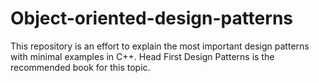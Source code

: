 # Object-oriented-design-patterns
This repository is an effort to explain the most important design patterns with minimal examples in C++.
Head First Design Patterns is the recommended book for this topic.
